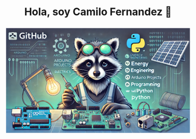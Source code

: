 <h1> <p align="center">Hola, soy Camilo Fernandez 👋  </h1> </p>


<div align="center">
    <img src="https://raw.githubusercontent.com/MapacheRaro/MapacheRaro/refs/heads/main/Banner%20machapa.jpg" alt="Banner" width="700">
</div>




  

